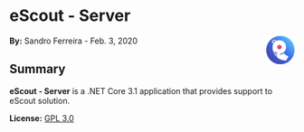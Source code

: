 # eScout - Server

<a href="#">
    <img src="https://github.com/scafer/ereferee-client/blob/master/ereferee/ereferee.Android/Resources/drawable/ereferee_icon.png?raw=true" align="right" width="10%" height="10%"/>
</a>

**By:** Sandro Ferreira - Feb. 3, 2020

## Summary
**eScout - Server** is a .NET Core 3.1 application that provides support to eScout solution.

**License:** [GPL 3.0](https://choosealicense.com/licenses/gpl-3.0/)
